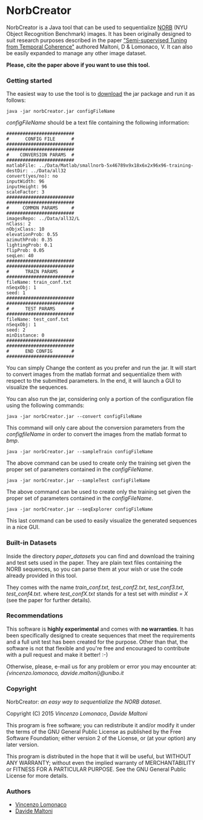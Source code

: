 # NorbCreator #

NorbCreator is a Java tool that can be used to sequentialize [NORB](http://www.cs.nyu.edu/~ylclab/data/norb-v1.0/) (NYU Object Recognition Benchmark) images. 
It has been originally designed to suit research purposes described in the paper ["Semi-supervised Tuning from Temporal Coherence"](http://arxiv.org/abs/1511.03163) authored Maltoni, D & Lomonaco, V. 
It can also be easily expanded to manage any other image dataset.

**Please, cite the paper above if you want to use this tool.**

### Getting started ###
The easiest way to use the tool is to [download](https://bitbucket.org/vincenzo_lomonaco/norbcreator/src) the jar package and run it as follows:

```
java -jar norbCreator.jar configFileName

```

_configFileName_ should be a text file containing the following information:

```
#########################
#      CONFIG FILE      #
#########################
#########################
#    CONVERSION PARAMS  #
#########################
matlabFile: ../Data/Matlab/smallnorb-5x46789x9x18x6x2x96x96-training-
destDir: ../Data/all32
convert(yes/no): no
inputWidth: 96
inputHeight: 96
scaleFactor: 3
#########################
#########################
#     COMMON PARAMS     #
#########################
imagesRepo: ../Data/all32/L
nClass: 2
nObjxClass: 10
elevationProb: 0.55
azimuthProb: 0.35
lightingProb: 0.1
flipProb: 0.05
seqLen: 40
#########################
#########################
#      TRAIN PARAMS     #
#########################
fileName: train_conf.txt
nSeqxObj: 1
seed: 1
#########################
#########################
#      TEST PARAMS      #
#########################
fileName: test_conf.txt
nSeqxObj: 1
seed: 2
minDistance: 0
#########################
#########################
#      END CONFIG       #
#########################
```
You can simply Change the content as you prefer and run the jar. It will start to convert images from the matlab format and sequentialize them with respect to the submitted parameters. In the end, it will launch a GUI to visualize the sequences.

You can also run the jar, considering only a portion of the configuration file using the following commands:

```
java -jar norbCreator.jar --convert configFileName

```
This command will only care about the conversion parameters from the *configfileName* in order to convert the images from the matlab format to *bmp*.

```
java -jar norbCreator.jar --sampleTrain configFileName

```
The above command can be used to create only the training set given the proper set of parameters contained in the *configFileName*.

```
java -jar norbCreator.jar --sampleTest configFileName

```
The above command can be used to create only the training set given the proper set of parameters contained in the *configFileName*.

```
java -jar norbCreator.jar --seqExplorer configFileName

```
This last command can be used to easily visualize the generated sequences in a nice GUI.

### Built-in Datasets ###
Inside the directory *paper_datasets* you can find and download the training and test sets used in the paper. They are plain text files containing the NORB sequences, so you can parse them at your wish or use the code already provided in this tool.

They comes with the name *train_conf.txt*, *test_conf2.txt*, *test_conf3.txt*, *test_conf4.txt*. 
where *test_confX.txt* stands for a test set with *mindist = X* (see the paper for further details).

### Recommendations ###
This software is **highly experimental** and comes with **no warranties**. It has been specifically designed to create sequences that meet the requirements and a full unit test has been created for the purpose. Other than that, the software is not that flexible and you're free and encouraged to contribute with a pull request and make it better! :-)

Otherwise, please, e-mail us for any problem or error you may encounter at: *{vincenzo.lomonaco, davide.maltoni}@unibo.it*


### Copyright ###

NorbCreator: _an easy way to sequentialize the NORB dataset_.

Copyright (C) 2015 _Vincenzo Lomonaco_, _Davide Maltoni_

This program is free software; you can redistribute it and/or modify
it under the terms of the GNU General Public License as published by
the Free Software Foundation; either version 2 of the License, or
(at your option) any later version.

This program is distributed in the hope that it will be useful,
but WITHOUT ANY WARRANTY; without even the implied warranty of
MERCHANTABILITY or FITNESS FOR A PARTICULAR PURPOSE.  See the
GNU General Public License for more details.

### Authors ###

* [Vincenzo Lomonaco](http://vincenzolomonaco.com/)
* [Davide Maltoni](http://bias.csr.unibo.it/maltoni/)